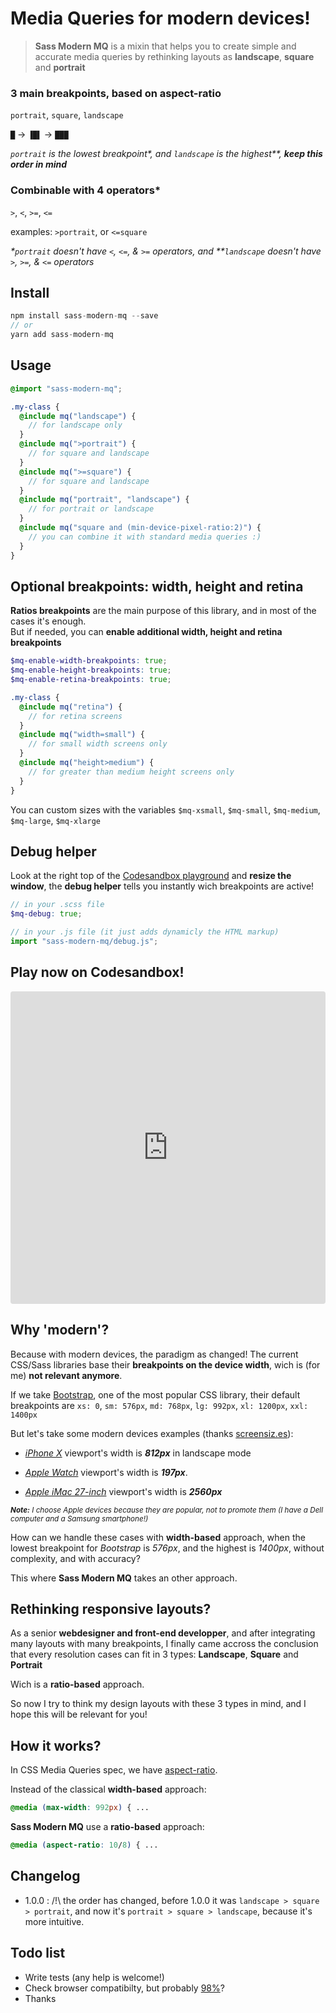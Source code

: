 # Media Queries for modern devices!

> **Sass Modern MQ** is a mixin that helps you to create simple and accurate media queries by rethinking layouts as **landscape**, **square** and **portrait**

### 3 main breakpoints, based on aspect-ratio

`portrait`, `square`, `landscape`

`█` → `▐█▌` → `███`

_`portrait` is the lowest breakpoint\*, and `landscape` is the highest\*\*, **keep this order in mind**_

### Combinable with 4 operators\*

`>`, `<`, `>=`, `<=`

examples: `>portrait`, or `<=square`

_\*`portrait` doesn't have `<`, `<=`, & `>=` operators, and \*\*`landscape` doesn't have `>`, `>=`, & `<=` operators_

## Install

```js
npm install sass-modern-mq --save
// or
yarn add sass-modern-mq
```

## Usage

```scss
@import "sass-modern-mq";

.my-class {
  @include mq("landscape") {
    // for landscape only
  }
  @include mq(">portrait") {
    // for square and landscape
  }
  @include mq(">=square") {
    // for square and landscape
  }
  @include mq("portrait", "landscape") {
    // for portrait or landscape
  }
  @include mq("square and (min-device-pixel-ratio:2)") {
    // you can combine it with standard media queries :)
  }
}
```

## Optional breakpoints: width, height and retina

**Ratios breakpoints** are the main purpose of this library, and in most of the cases it's enough.  
But if needed, you can **enable additional width, height and retina breakpoints**

```scss
$mq-enable-width-breakpoints: true;
$mq-enable-height-breakpoints: true;
$mq-enable-retina-breakpoints: true;

.my-class {
  @include mq("retina") {
    // for retina screens
  }
  @include mq("width=small") {
    // for small width screens only
  }
  @include mq("height>medium") {
    // for greater than medium height screens only
  }
}
```

You can custom sizes with the variables `$mq-xsmall`, `$mq-small`, `$mq-medium`, `$mq-large`, `$mq-xlarge`

## Debug helper

<!-- <img style="max-width: 81px; border-radius: 2px; margin-left: 1em; float: right;" src="mq-debug-helper-@2x.png" /> -->

Look at the right top of the [Codesandbox playground](https://codesandbox.io/s/sass-modern-mq-playground-0sqv2?fontsize=14&hidenavigation=1&module=%2Fsrc%2Fstyles.scss&theme=dark) and **resize the window**, the **debug helper** tells you instantly wich breakpoints are active!

```scss
// in your .scss file
$mq-debug: true;
```

```js
// in your .js file (it just adds dynamicly the HTML markup)
import "sass-modern-mq/debug.js";
```

## Play now on Codesandbox!

<iframe loading="lazy"
     src="https://codesandbox.io/embed/sass-modern-mq-playground-0sqv2?fontsize=14&hidenavigation=1&module=%2Fsrc%2Fstyles.scss&theme=dark"
     style="width:100%; height:500px; border:0; border-radius: 4px; overflow:hidden;"
     title="Sass Modern MQ Playground"
     allow="accelerometer; ambient-light-sensor; camera; encrypted-media; geolocation; gyroscope; hid; microphone; midi; payment; usb; vr; xr-spatial-tracking"
     sandbox="allow-autoplay allow-forms allow-modals allow-popups allow-presentation allow-same-origin allow-scripts"
   ></iframe>

## Why 'modern'?

Because with modern devices, the paradigm as changed!
The current CSS/Sass libraries base their **breakpoints on the device width**, wich is (for me) **not relevant anymore**.

If we take [Bootstrap](https://github.com/twbs/bootstrap), one of the most popular CSS library, their default breakpoints are `xs: 0`,
`sm: 576px`,
`md: 768px`,
`lg: 992px`,
`xl: 1200px`,
`xxl: 1400px`

But let's take some modern devices examples (thanks [screensiz.es](http://screensiz.es/)):

- [_iPhone X_](https://yesviz.com/devices/iphonex/) viewport's width is **_812px_** in landscape mode

- [_Apple Watch_](https://yesviz.com/devices/apple-watch-series-4-40mm/) viewport's width is **_197px_**.

- [_Apple iMac 27-inch_](https://www.a2zwebhelp.com/media-width-for-responsive-design) viewport's width is **_2560px_**

<small><i><b>Note:</b> I choose Apple devices because they are popular, not to promote them (I have a Dell computer and a Samsung smartphone!)</i></small>

How can we handle these cases with **width-based** approach, when the lowest breakpoint for _Bootstrap_ is _576px_, and the highest is _1400px_, without complexity, and with accuracy?

This where **Sass Modern MQ** takes an other approach.

## Rethinking responsive layouts?

As a senior **webdesigner and front-end developper**, and after integrating many layouts with many breakpoints, I finally came accross the conclusion that every resolution cases can fit in 3 types: **Landscape**, **Square** and **Portrait**

Wich is a **ratio-based** approach.

So now I try to think my design layouts with these 3 types in mind, and I hope this will be relevant for you!

## How it works?

In CSS Media Queries spec, we have [aspect-ratio](https://developer.mozilla.org/fr/docs/Web/CSS/@media/aspect-ratio).

Instead of the classical **width-based** approach:

```css
@media (max-width: 992px) { ...
```

**Sass Modern MQ** use a **ratio-based** approach:

```css
@media (aspect-ratio: 10/8) { ...
```

## Changelog
- 1.0.0 : /!\ the order has changed, before 1.0.0 it was `landscape > square > portrait`, and now it's `portrait > square > landscape`, because it's more intuitive.

## Todo list

- Write tests (any help is welcome!)
- Check browser compatibilty, but probably [98%](https://caniuse.com/#feat=css-mediaqueries)?
- Thanks

